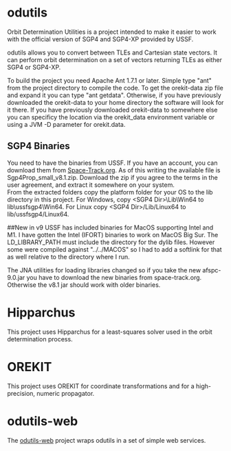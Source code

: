 # odutils
Orbit Determination Utilities is a project intended to make it easier to work with the official version of SGP4 and SGP4-XP provided by USSF.

odutils allows you to convert between TLEs and Cartesian state vectors.  It can perform orbit determination on a set of vectors returning TLEs as either SGP4 or SGP4-XP.

To build the project you need Apache Ant 1.7.1 or later.  Simple type "ant" from the project directory to compile the code.  To get the orekit-data zip file and expand it you can type "ant getdata".  Otherwise, if you have previously downloaded the orekit-data to your home directory the software will look for it there.  If you have previously downloaded orekit-data to somewhere else you can specificy the location via the orekit_data environment variable or using a JVM -D parameter for orekit.data.

## SGP4 Binaries
You need to have the binaries from USSF.  If you have an account, you can download them from [Space-Track.org](https://www.space-track.org/documentation#/sgp4).  As of this writing the available file is Sgp4Prop_small_v8.1.zip.  Download the zip if you agree to the terms in the user agreement, and extract it somewhere on your system.  
From the extracted folders copy the platform folder for your OS to the lib directory in this project.  For Windows, copy \<SGP4 Dir\>\Lib\Win64 to lib\ussfsgp4\Win64.  For Linux copy \<SGP4 Dir\>/Lib/Linux64 to lib/ussfsgp4/Linux64. 

##New in v9
USSF has included binaries for MacOS supporting Intel and M1.  I have gotten the Intel (IFORT) binaries to work on MacOS Big Sur.  The LD_LIBRARY_PATH must include the directory for the dylib files.  However some were compiled against "../../MACOS" so I had to add a softlink for that as well relative to the directory where I run.

The JNA utilities for loading libraries changed so if you take the new afspc-9.0.jar you have to download the new binaries from space-track.org.  Otherwise the v8.1 jar should work with older binaries.

# Hipparchus
This project uses Hipparchus for a least-squares solver used in the orbit determination process.

# OREKIT
This project uses OREKIT for coordinate transformations and for a high-precision, numeric propagator.

# odutils-web
The [odutils-web](https://github.com/aholinch/odutils-web) project wraps odutils in a set of simple web services.
